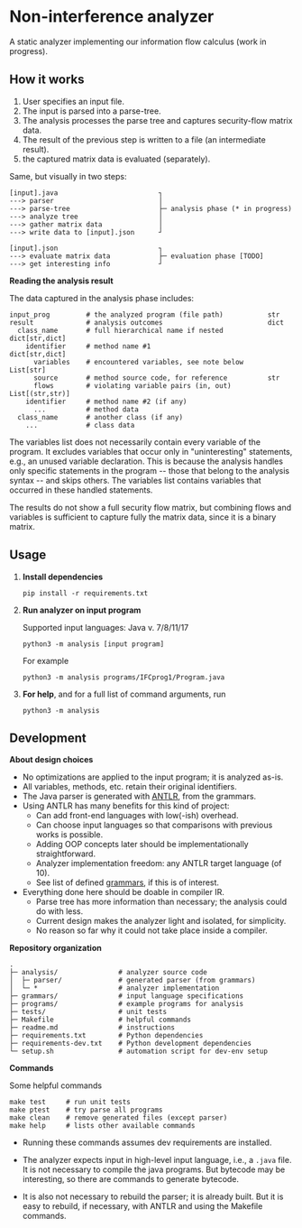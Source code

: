 # Non-interference analyzer 

A static analyzer implementing our information flow calculus (work in progress).

## How it works

1. User specifies an input file.
2. The input is parsed into a parse-tree.
3. The analysis processes the parse tree and captures security-flow matrix data.
4. The result of the previous step is written to a file (an intermediate result).
5. the captured matrix data is evaluated (separately). 

Same, but visually in two steps:

```
[input].java                         ┐
---> parser                          │
---> parse-tree                      ├─ analysis phase (* in progress)
---> analyze tree                    │  
---> gather matrix data              │
---> write data to [input].json      ┘

[input].json                         ┐
---> evaluate matrix data            ├─ evaluation phase [TODO]
---> get interesting info            ┘  
```

**Reading the analysis result**

The data captured in the analysis phase includes:

```
input_prog         # the analyzed program (file path)           str                
result             # analysis outcomes                          dict                
  class_name       # full hierarchical name if nested           dict[str,dict]     
    identifier     # method name #1                             dict[str,dict]     
      variables    # encountered variables, see note below      List[str]           
      source       # method source code, for reference          str                 
      flows        # violating variable pairs (in, out)         List[(str,str)]    
    identifier     # method name #2 (if any)                  
      ...          # method data                  
  class_name       # another class (if any)                  
    ...            # class data                  
```

The variables list does not necessarily contain every variable of the program.
It excludes variables that occur only in "uninteresting" statements, e.g., an unused variable declaration. 
This is because the analysis handles only specific statements in the program -- those that belong to the analysis syntax -- and skips others.
The variables list contains variables that occurred in these handled statements.

The results do not show a full security flow matrix, but combining flows and variables is sufficient to capture fully the matrix data, since it is a binary matrix.

## Usage


1. **Install dependencies**

   ```
   pip install -r requirements.txt
   ```

2. **Run analyzer on input program**

   Supported input languages: Java v. 7/8/11/17

   ```
   python3 -m analysis [input program]
   ```

   For example

   ```
   python3 -m analysis programs/IFCprog1/Program.java
   ```

3. **For help**, and for a full list of command arguments, run 

   ```
   python3 -m analysis
   ```


## Development

**About design choices**

* No optimizations are applied to the input program; it is analyzed as-is.
* All variables, methods, etc. retain their original identifiers.
* The Java parser is generated with [ANTLR](https://www.antlr.org/), from the grammars.
* Using ANTLR has many benefits for this kind of project:
  * Can add front-end languages with low(-ish) overhead. 
  * Can choose input languages so that comparisons with previous works is possible.
  * Adding OOP concepts later should be implementationally straightforward.
  * Analyzer implementation freedom: any ANTLR target language (of 10).
  * See list of defined [grammars](https://github.com/antlr/grammars-v4), if this is of interest.
* Everything done here should be doable in compiler IR.
  * Parse tree has more information than necessary; the analysis could do with less.
  * Current design makes the analyzer light and isolated, for simplicity.
  * No reason so far why it could not take place inside a compiler.   

**Repository organization**

```
.
├─ analysis/               # analyzer source code
│  ├─ parser/              # generated parser (from grammars)
│  └─ *                    # analyzer implementation
├─ grammars/               # input language specifications
├─ programs/               # example programs for analysis
├─ tests/                  # unit tests
├─ Makefile                # helpful commands
├─ readme.md               # instructions
├─ requirements.txt        # Python dependencies 
├─ requirements-dev.txt    # Python development dependencies
└─ setup.sh                # automation script for dev-env setup  
```````

**Commands**

Some helpful commands

```
make test     # run unit tests
make ptest    # try parse all programs
make clean    # remove generated files (except parser)
make help     # lists other available commands
```

* Running these commands assumes dev requirements are installed.

* The analyzer expects input in high-level input language, i.e., 
  a `.java` file. It is not necessary to compile the java programs.
  But bytecode may be interesting, so there are commands to generate 
  bytecode.

* It is also not necessary to rebuild the parser; it is already built. 
  But it is easy to rebuild, if necessary, with ANTLR and using the Makefile commands.

